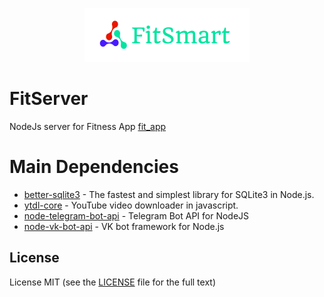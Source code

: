 <p align="center"><img src="https://raw.githubusercontent.com/thenaim/fit_app/master/res/light_logo.png"></p>

# FitServer

NodeJs server for Fitness App [fit_app](https://github.com/thenaim/fit_app)

# Main Dependencies

- [better-sqlite3](https://github.com/JoshuaWise/better-sqlite3) - The fastest and simplest library for SQLite3 in Node.js.
- [ytdl-core](https://github.com/fent/node-ytdl-core) - YouTube video downloader in javascript.
- [node-telegram-bot-api](https://github.com/yagop/node-telegram-bot-api) - Telegram Bot API for NodeJS
- [node-vk-bot-api](https://github.com/node-vk-bot-api/node-vk-bot-api) - VK bot framework for Node.js

## License

License MIT (see the [LICENSE](https://github.com/thenaim/fit_server/blob/master/LICENSE) file for the full text)
